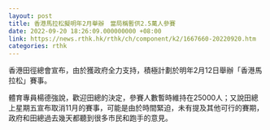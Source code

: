 ```yaml
---
layout: post
title: 香港馬拉松擬明年2月舉辦　當局稱暫供2.5萬人參賽
date: 2022-09-20 18:26:09.000000000 +08:00
link: https://news.rthk.hk/rthk/ch/component/k2/1667660-20220920.htm
categories: rthk
---
```


香港田徑總會宣布，由於獲政府全力支持，積極計劃於明年2月12日舉辦「香港馬拉松」賽事。

體育專員楊德強說，歡迎田總的決定，參賽人數暫時維持在25000人；又說田總上星期五宣布取消11月的賽事，可能是由於時間緊迫，未有提及其他可行的賽期，政府和田總過去幾天都聽到很多巿民和跑手的意見。
